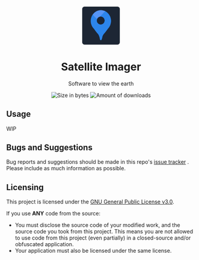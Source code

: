 <p align="center">
<img src="src/logo.png" alt="Satellite Imager logo" width="20%"/>
</p>

<h1 align="center">Satellite Imager</h1>

<p align="center">Software to view the earth</p>

<div align="center">
    <img src="https://img.shields.io/github/languages/code-size/VicLobato/Satellite-Imager?label=Code%20Size" alt="Size in bytes"/>
    <img src="https://img.shields.io/github/downloads/VicLobato/Satellite-Imager/total?label=Downloads" alt="Amount of downloads"/>
</div>

## Usage
WIP

## Bugs and Suggestions
Bug reports and suggestions should be made in this repo's [issue tracker](https://github.com/VicLobato/Satellite-Imager/issues) . Please include as much information as possible.

## Licensing
This project is licensed under the [GNU General Public License v3.0](https://www.gnu.org/licenses/gpl-3.0.en.html). 

If you use **ANY** code from the source:
- You must disclose the source code of your modified work, and the source code you took from this project. This means you are not allowed to use code from this project (even partially) in a closed-source and/or obfuscated application.
- Your application must also be licensed under the same license.
